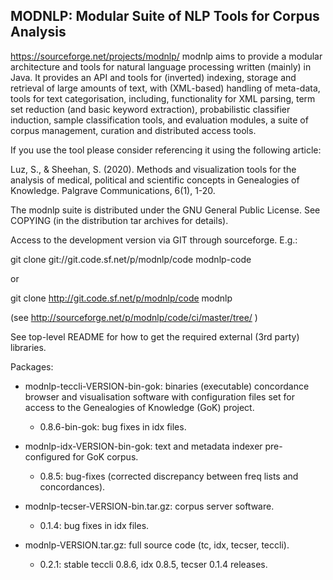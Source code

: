 ## MODNLP: Modular Suite of NLP Tools for Corpus Analysis
https://sourceforge.net/projects/modnlp/
modnlp aims to provide a modular architecture and tools for natural language processing written (mainly) in Java.
It provides an API and tools for (inverted) indexing, storage and retrieval of large amounts of text, with (XML-based) handling of meta-data,
tools for text categorisation, including, functionality for XML parsing, term set reduction (and basic keyword extraction), probabilistic classifier induction, sample classification tools, and evaluation modules, a suite of corpus management, curation and distributed access tools.

If you use the tool please consider referencing it using the following article:

Luz, S., & Sheehan, S. (2020). Methods and visualization tools for the analysis of medical, political and scientific concepts in Genealogies of Knowledge. Palgrave Communications, 6(1), 1-20.


The modnlp suite is distributed under the GNU General Public
License. See COPYING (in the distribution tar archives for details).

Access to the development version via GIT through sourceforge. 
E.g.:

git clone git://git.code.sf.net/p/modnlp/code modnlp-code

or 

git clone http://git.code.sf.net/p/modnlp/code modnlp

(see http://sourceforge.net/p/modnlp/code/ci/master/tree/ )

See top-level README for how to get the required external (3rd party)
libraries.

Packages:

* modnlp-teccli-VERSION-bin-gok: binaries (executable) concordance
browser and visualisation software with configuration files set for
access to the Genealogies of Knowledge (GoK) project.
 
     - 0.8.6-bin-gok:  bug fixes in idx files.
  
*  modnlp-idx-VERSION-bin-gok: text and metadata indexer
pre-configured for GoK corpus.

    - 0.8.5: bug-fixes (corrected discrepancy between freq lists and
      concordances).
      
* modnlp-tecser-VERSION-bin.tar.gz: corpus server software.

    - 0.1.4: bug fixes in idx files.
    
* modnlp-VERSION.tar.gz: full source code (tc, idx, tecser, teccli).
    
    - 0.2.1: stable teccli 0.8.6, idx 0.8.5, tecser 0.1.4 releases.
    

